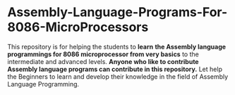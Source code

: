 # Assembly-Language-Programs-For-8086-MicroProcessors
This repository is for helping the students to **learn** **the Assembly language programmings for 8086 microprocessor from very basics** to the intermediate and advanced levels.
**Anyone who like to contribute Assembly language programs can contribute in this repository.**
Let help the Beginners to learn and develop their knowledge in the field of Assembly Language Programming.

